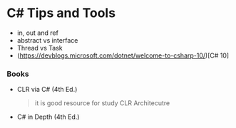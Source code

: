 # C# Tips and Tools

- in, out and ref
- abstract vs interface
- Thread vs Task
- (https://devblogs.microsoft.com/dotnet/welcome-to-csharp-10/)[C# 10]

### Books 

- CLR via C# (4th Ed.)
  > it is good resource for study CLR Architecutre
- C# in Depth (4th Ed.)

